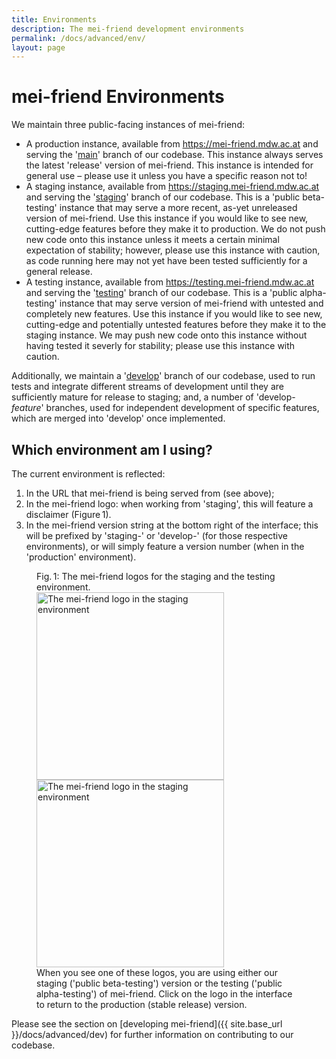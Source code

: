 ```yaml
---
title: Environments
description: The mei-friend development environments
permalink: /docs/advanced/env/
layout: page
---
```

# mei-friend Environments    

We maintain three public-facing instances of mei-friend: 

* A production instance, available from <https://mei-friend.mdw.ac.at> and serving the '[main](https://github.com/mei-friend/mei-friend/tree/main)' branch of our codebase. This instance always serves the latest 'release' version of mei-friend. This instance is intended for general use – please use it unless you have a specific reason not to!
* A staging instance, available from <https://staging.mei-friend.mdw.ac.at> and serving the '[staging](https://github.com/mei-friend/mei-friend/tree/staging)' branch of our codebase. This is a 'public beta-testing' instance that may serve a more recent, as-yet unreleased version of mei-friend. Use this instance if you would like to see new, cutting-edge features before they make it to production. We do not push new code onto this instance unless it meets a certain minimal expectation of stability; however, please use this instance with caution, as code running here may not yet have been tested sufficiently for a general release. 
* A testing instance, available from <https://testing.mei-friend.mdw.ac.at> and serving the '[testing](https://github.com/mei-friend/mei-friend/tree/testing)' branch of our codebase. This is a 'public alpha-testing' instance that may serve version of mei-friend with untested and completely new features. Use this instance if you would like to see new, cutting-edge and potentially untested features before they make it to the staging instance. We may push new code onto this instance without having tested it severly for stability; please use this instance with caution. 

Additionally, we maintain a '[develop](https://github.com/mei-friend/mei-friend/tree/develop)' branch of our codebase, used to run tests and integrate different streams of development until they are sufficiently mature for release to staging; and, a number of 'develop-*feature*' branches, used for independent development of specific features, which are merged into 'develop' once implemented. 

## Which environment am I using?
The current environment is reflected:
1. In the URL that mei-friend is being served from (see above);
2. In the mei-friend logo: when working from 'staging', this will feature a disclaimer (Figure&thinsp;1).
3. In the mei-friend version string at the bottom right of the interface; this will be prefixed by 'staging-' or 'develop-' (for those respective environments), or will simply feature a version number (when in the 'production' environment).

<!--
<figure class="figure halfwidth">
    <div class="figure-title">Fig.&thinsp;1: The mei-friend logo in the staging environment.</div>
    <img class="figure-img" src="{{ site.baseurl }}/assets/img/env/staging-menu-logo.png" 
        alt="The mei-friend logo in the staging environment" width="400px">
    <figcaption class="figure-caption">When you see this logo, you are using our staging ('public beta-testing') version of mei-friend. Click on the logo in the interface to return to the production (stable release) version. </figcaption>
</figure>
-->

<figure class="figure halfwidth">
    <div class="figure-title">Fig.&thinsp;1: The mei-friend logos for the staging and the testing environment.</div>
    <img class="figure-img" src="{{ site.baseurl }}/assets/img/env/staging-menu-logo.png" 
        alt="The mei-friend logo in the staging environment" width="300px">
    <img class="figure-img" src="{{ site.baseurl }}/assets/img/env/testing-menu-logo.png" 
        alt="The mei-friend logo in the staging environment" width="300px">
    <figcaption class="figure-caption">When you see one of these logos, you are using either our staging ('public beta-testing') version or the testing ('public alpha-testing') of mei-friend. Click on the logo in the interface to return to the production (stable release) version. </figcaption>
</figure>

Please see the section on [developing mei-friend]({{ site.base_url }}/docs/advanced/dev) for further information on contributing to our codebase.


